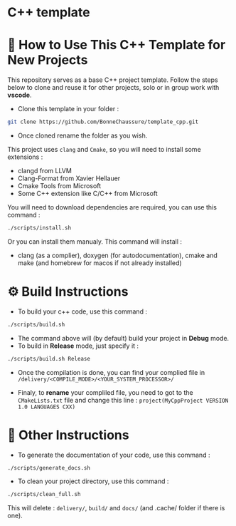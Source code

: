 # C++ template

# 🧱 How to Use This C++ Template for New Projects

This repository serves as a base C++ project template. Follow the steps below to clone and reuse it for other projects, solo or in group work with **vscode**.

- Clone this template in your folder : 
```bash
git clone https://github.com/BonneChaussure/template_cpp.git
```

- Once cloned rename the folder as you wish.

This project uses ```clang``` and ```Cmake```, so you will need to install some extensions : 
* clangd from LLVM
* Clang-Format from Xavier Hellauer
* Cmake Tools from Microsoft
* Some C++ extension like C/C++ from Microsoft

You will need to download dependencies are required, you can use this command : 
```bash
./scripts/install.sh
```
Or you can install them manualy. This command will install : 
-  clang (as a complier), doxygen (for autodocumentation), cmake and make (and homebrew for macos if not already installed)


# ⚙️ Build Instructions

- To build your c++ code, use this command : 
```bash
./scripts/build.sh
```

- The command above will (by default) build your project in **Debug** mode.
- To build in **Release** mode, just specify it : 
```bash
./scripts/build.sh Release
```

- Once the compilation is done, you can find your complied file in ```/delivery/<COMPILE_MODE>/<YOUR_SYSTEM_PROCESSOR>/```

- Finaly, to **rename** your compliled file, you need to got to the ```CMakeLists.txt``` file and change this line : 
```project(MyCppProject VERSION 1.0 LANGUAGES CXX)```

# 🔧 Other Instructions

- To generate the documentation of your code, use this command : 
```bash
./scripts/generate_docs.sh
```

- To clean your project directory, use this command : 
```bash
./scripts/clean_full.sh
```
This will delete : ```delivery/```, ```build/``` and ```docs/``` (and .cache/ folder if there is one).